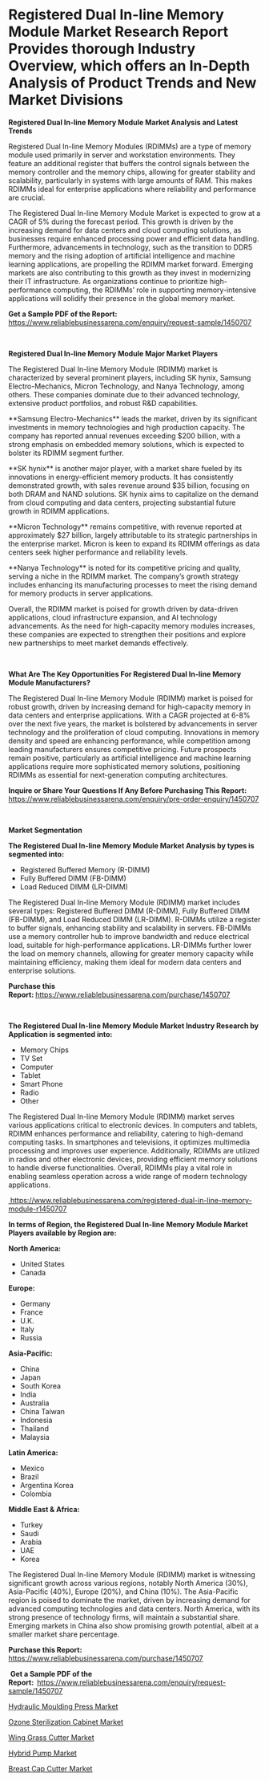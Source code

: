 <p><h1>Registered Dual In-line Memory Module Market Research Report Provides thorough Industry Overview, which offers an In-Depth Analysis of Product Trends and New Market Divisions</h1></p><p><strong>Registered Dual In-line Memory Module Market Analysis and Latest Trends</strong></p>
<p><p>Registered Dual In-line Memory Modules (RDIMMs) are a type of memory module used primarily in server and workstation environments. They feature an additional register that buffers the control signals between the memory controller and the memory chips, allowing for greater stability and scalability, particularly in systems with large amounts of RAM. This makes RDIMMs ideal for enterprise applications where reliability and performance are crucial.</p><p>The Registered Dual In-line Memory Module Market is expected to grow at a CAGR of 5% during the forecast period. This growth is driven by the increasing demand for data centers and cloud computing solutions, as businesses require enhanced processing power and efficient data handling. Furthermore, advancements in technology, such as the transition to DDR5 memory and the rising adoption of artificial intelligence and machine learning applications, are propelling the RDIMM market forward. Emerging markets are also contributing to this growth as they invest in modernizing their IT infrastructure. As organizations continue to prioritize high-performance computing, the RDIMMs’ role in supporting memory-intensive applications will solidify their presence in the global memory market.</p></p>
<p><strong>Get a Sample PDF of the Report:&nbsp;</strong> <a href="https://www.reliablebusinessarena.com/enquiry/request-sample/1450707?utm_campaign=1331&utm_medium=2&utm_source=Github&utm_content=ia&utm_term=30092024&utm_id=registered-dual-in-line-memory-module">https://www.reliablebusinessarena.com/enquiry/request-sample/1450707</a></p>
<p>&nbsp;</p>
<p><strong>Registered Dual In-line Memory Module Major Market Players</strong></p>
<p><p>The Registered Dual In-line Memory Module (RDIMM) market is characterized by several prominent players, including SK hynix, Samsung Electro-Mechanics, Micron Technology, and Nanya Technology, among others. These companies dominate due to their advanced technology, extensive product portfolios, and robust R&D capabilities.</p><p>**Samsung Electro-Mechanics** leads the market, driven by its significant investments in memory technologies and high production capacity. The company has reported annual revenues exceeding $200 billion, with a strong emphasis on embedded memory solutions, which is expected to bolster its RDIMM segment further.</p><p>**SK hynix** is another major player, with a market share fueled by its innovations in energy-efficient memory products. It has consistently demonstrated growth, with sales revenue around $35 billion, focusing on both DRAM and NAND solutions. SK hynix aims to capitalize on the demand from cloud computing and data centers, projecting substantial future growth in RDIMM applications.</p><p>**Micron Technology** remains competitive, with revenue reported at approximately $27 billion, largely attributable to its strategic partnerships in the enterprise market. Micron is keen to expand its RDIMM offerings as data centers seek higher performance and reliability levels.</p><p>**Nanya Technology** is noted for its competitive pricing and quality, serving a niche in the RDIMM market. The company’s growth strategy includes enhancing its manufacturing processes to meet the rising demand for memory products in server applications.</p><p>Overall, the RDIMM market is poised for growth driven by data-driven applications, cloud infrastructure expansion, and AI technology advancements. As the need for high-capacity memory modules increases, these companies are expected to strengthen their positions and explore new partnerships to meet market demands effectively.</p></p>
<p>&nbsp;</p>
<p><strong>What Are The Key Opportunities For Registered Dual In-line Memory Module Manufacturers?</strong></p>
<p><p>The Registered Dual In-line Memory Module (RDIMM) market is poised for robust growth, driven by increasing demand for high-capacity memory in data centers and enterprise applications. With a CAGR projected at 6-8% over the next five years, the market is bolstered by advancements in server technology and the proliferation of cloud computing. Innovations in memory density and speed are enhancing performance, while competition among leading manufacturers ensures competitive pricing. Future prospects remain positive, particularly as artificial intelligence and machine learning applications require more sophisticated memory solutions, positioning RDIMMs as essential for next-generation computing architectures.</p></p>
<p><strong>Inquire or Share Your Questions If Any Before Purchasing This Report:</strong> <a href="https://www.reliablebusinessarena.com/enquiry/pre-order-enquiry/1450707?utm_campaign=1331&utm_medium=2&utm_source=Github&utm_content=ia&utm_term=30092024&utm_id=registered-dual-in-line-memory-module">https://www.reliablebusinessarena.com/enquiry/pre-order-enquiry/1450707</a></p>
<p>&nbsp;</p>
<p><strong>Market Segmentation</strong></p>
<p><strong>The Registered Dual In-line Memory Module Market Analysis by types is segmented into:</strong></p>
<p><ul><li>Registered Buffered Memory (R-DIMM)</li><li>Fully Buffered DIMM (FB-DIMM)</li><li>Load Reduced DIMM (LR-DIMM)</li></ul></p>
<p><p>The Registered Dual In-line Memory Module (RDIMM) market includes several types: Registered Buffered DIMM (R-DIMM), Fully Buffered DIMM (FB-DIMM), and Load Reduced DIMM (LR-DIMM). R-DIMMs utilize a register to buffer signals, enhancing stability and scalability in servers. FB-DIMMs use a memory controller hub to improve bandwidth and reduce electrical load, suitable for high-performance applications. LR-DIMMs further lower the load on memory channels, allowing for greater memory capacity while maintaining efficiency, making them ideal for modern data centers and enterprise solutions.</p></p>
<p><strong>Purchase this Report:&nbsp;</strong><a href="https://www.reliablebusinessarena.com/purchase/1450707?utm_campaign=1331&utm_medium=2&utm_source=Github&utm_content=ia&utm_term=30092024&utm_id=registered-dual-in-line-memory-module">https://www.reliablebusinessarena.com/purchase/1450707</a></p>
<p>&nbsp;</p>
<p><strong>The Registered Dual In-line Memory Module Market Industry Research by Application is segmented into:</strong></p>
<p><ul><li>Memory Chips</li><li>TV Set</li><li>Computer</li><li>Tablet</li><li>Smart Phone</li><li>Radio</li><li>Other</li></ul></p>
<p><p>The Registered Dual In-line Memory Module (RDIMM) market serves various applications critical to electronic devices. In computers and tablets, RDIMM enhances performance and reliability, catering to high-demand computing tasks. In smartphones and televisions, it optimizes multimedia processing and improves user experience. Additionally, RDIMMs are utilized in radios and other electronic devices, providing efficient memory solutions to handle diverse functionalities. Overall, RDIMMs play a vital role in enabling seamless operation across a wide range of modern technology applications.</p></p>
<p><a href="https://www.reliablebusinessarena.com/registered-dual-in-line-memory-module-r1450707?utm_campaign=1331&utm_medium=2&utm_source=Github&utm_content=ia&utm_term=30092024&utm_id=registered-dual-in-line-memory-module">&nbsp;https://www.reliablebusinessarena.com/registered-dual-in-line-memory-module-r1450707</a></p>
<p><strong>In terms of Region, the Registered Dual In-line Memory Module Market Players available by Region are:</strong></p>
<p>
    <p> <strong> North America: </strong>
        <ul>
            <li>United States</li>
            <li>Canada</li>
        </ul>
        </p> 
    <p> <strong> Europe: </strong>
        <ul>
            <li>Germany</li>
            <li>France</li>
            <li>U.K.</li>
            <li>Italy</li>
            <li>Russia</li>
        </ul>
        </p> 
    <p> <strong> Asia-Pacific: </strong>
        <ul>
            <li>China</li>
            <li>Japan</li>
            <li>South Korea</li>
            <li>India</li>
            <li>Australia</li>
            <li>China Taiwan</li>
            <li>Indonesia</li>
            <li>Thailand</li>
            <li>Malaysia</li>
        </ul>
        </p> 
    <p> <strong> Latin America: </strong>
        <ul>
            <li>Mexico</li>
            <li>Brazil</li>
            <li>Argentina Korea</li>
            <li>Colombia</li>
        </ul>
        </p> 
    <p> <strong> Middle East & Africa: </strong>
        <ul>
            <li>Turkey</li>
            <li>Saudi</li>
            <li>Arabia</li>
            <li>UAE</li>
            <li>Korea</li>
        </ul>
    </p>
    </p>
<p><p>The Registered Dual In-line Memory Module (RDIMM) market is witnessing significant growth across various regions, notably North America (30%), Asia-Pacific (40%), Europe (20%), and China (10%). The Asia-Pacific region is poised to dominate the market, driven by increasing demand for advanced computing technologies and data centers. North America, with its strong presence of technology firms, will maintain a substantial share. Emerging markets in China also show promising growth potential, albeit at a smaller market share percentage.</p></p>
<p><strong>Purchase this Report: </strong><a href="https://www.reliablebusinessarena.com/purchase/1450707?utm_campaign=1331&utm_medium=2&utm_source=Github&utm_content=ia&utm_term=30092024&utm_id=registered-dual-in-line-memory-module">https://www.reliablebusinessarena.com/purchase/1450707</a></p>
<p>&nbsp;<strong>Get a Sample PDF of the Report:&nbsp;&nbsp;</strong><a href="https://www.reliablebusinessarena.com/enquiry/request-sample/1450707?utm_campaign=1331&utm_medium=2&utm_source=Github&utm_content=ia&utm_term=30092024&utm_id=registered-dual-in-line-memory-module">https://www.reliablebusinessarena.com/enquiry/request-sample/1450707</a></p>
<p><strong></strong></p>
<p><p><a href="https://www.linkedin.com/pulse/pioneering-growth-analyzing-global-hydraulic-moulding-smfze?utm_campaign=1331&utm_medium=2&utm_source=Github&utm_content=ia&utm_term=30092024&utm_id=registered-dual-in-line-memory-module">Hydraulic Moulding Press Market</a></p><p><a href="https://www.linkedin.com/pulse/global-ozone-sterilization-cabinet-industry-types-applications-cs6ke?utm_campaign=1331&utm_medium=2&utm_source=Github&utm_content=ia&utm_term=30092024&utm_id=registered-dual-in-line-memory-module">Ozone Sterilization Cabinet Market</a></p><p><a href="https://issuu.com/reportprime-2/docs/wing-grass-cutter-market-size-2030._6eeea3ef5372b1?utm_campaign=1331&utm_medium=2&utm_source=Github&utm_content=ia&utm_term=30092024&utm_id=registered-dual-in-line-memory-module">Wing Grass Cutter Market</a></p><p><a href="https://www.linkedin.com/pulse/global-hybrid-pump-market-opportunities-challenges2024--uncle?utm_campaign=1331&utm_medium=2&utm_source=Github&utm_content=ia&utm_term=30092024&utm_id=registered-dual-in-line-memory-module">Hybrid Pump Market</a></p><p><a href="https://issuu.com/reportprime-2/docs/breast-cap-cutter-market-size-2030._fecbdcb68d4a76?utm_campaign=1331&utm_medium=2&utm_source=Github&utm_content=ia&utm_term=30092024&utm_id=registered-dual-in-line-memory-module">Breast Cap Cutter Market</a></p></p>